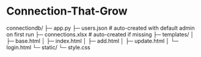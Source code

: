 # Connection-That-Grow


connectiondb/
├─ app.py
├─ users.json                # auto-created with default admin on first run
├─ connections.xlsx          # auto-created if missing
├─ templates/
│  ├─ base.html
│  ├─ index.html
│  ├─ add.html
│  ├─ update.html
│  └─ login.html
└─ static/
   └─ style.css

